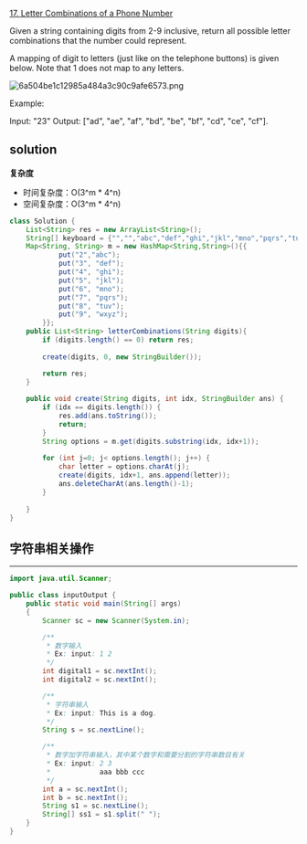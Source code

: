 [17. Letter Combinations of a Phone Number](https://leetcode.com/problems/letter-combinations-of-a-phone-number/)

Given a string containing digits from 2-9 inclusive, return all possible letter combinations that the number could represent.

A mapping of digit to letters (just like on the telephone buttons) is given below. Note that 1 does not map to any letters.

![6a504be1c12985a484a3c90c9afe6573.png](evernotecid://ED1E5A74-A74D-4791-BCBE-B6DCDE1839E4/appyinxiangcom/27612465/ENResource/p16)

Example:

Input: "23"
Output: ["ad", "ae", "af", "bd", "be", "bf", "cd", "ce", "cf"].

## solution
**复杂度**
- 时间复杂度：O(3^m * 4^n)
- 空间复杂度：O(3^m * 4^n)
```java
class Solution {
    List<String> res = new ArrayList<String>();
    String[] keyboard = {"","","abc","def","ghi","jkl","mno","pqrs","tuv","wxyz"}; // 0 ~ 9
    Map<String, String> m = new HashMap<String,String>(){{
            put("2","abc");
            put("3", "def");
            put("4", "ghi");
            put("5", "jkl");
            put("6", "mno");
            put("7", "pqrs");
            put("8", "tuv");
            put("9", "wxyz");
        }};
    public List<String> letterCombinations(String digits){
        if (digits.length() == 0) return res;
        
        create(digits, 0, new StringBuilder());

        return res;
    }
    
    public void create(String digits, int idx, StringBuilder ans) {
        if (idx == digits.length()) {
            res.add(ans.toString());
            return;
        }
        String options = m.get(digits.substring(idx, idx+1));
        
        for (int j=0; j< options.length(); j++) {
            char letter = options.charAt(j);
            create(digits, idx+1, ans.append(letter));
            ans.deleteCharAt(ans.length()-1);
        }
        
    }
}
```

## 字符串相关操作
****
```java
import java.util.Scanner;

public class inputOutput {
    public static void main(String[] args)
    {
        Scanner sc = new Scanner(System.in);

        /**
         * 数字输入
         * Ex: input: 1 2
         */
        int digital1 = sc.nextInt();
        int digital2 = sc.nextInt();

        /**
         * 字符串输入
         * Ex: input: This is a dog.
         */
        String s = sc.nextLine();

        /**
         * 数字加字符串输入，其中某个数字和需要分割的字符串数目有关
         * Ex: input: 2 3
         *            aaa bbb ccc
         */
        int a = sc.nextInt();
        int b = sc.nextInt();
        String s1 = sc.nextLine();
        String[] ss1 = s1.split(" ");
    }
}
```
